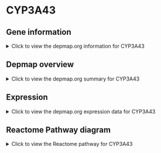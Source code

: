 <h1>CYP3A43</h1>

<h2>Gene information</h2>
<details>
  <summary>Click to view the depmap.org information for CYP3A43</summary>
  <p><a href="https://depmap.org/portal/gene/CYP3A43?tab=about" target="_BLANK">Open page in a new tab...</a></p>
  <iframe src="https://depmap.org/portal/gene/CYP3A43?tab=about" style="border:none;width:100%;height:800px"></iframe>
</details>

<h2>Depmap overview</h2>
<details>
  <summary>Click to view the depmap.org summary for CYP3A43</summary>
  <p><a href="https://depmap.org/portal/gene/CYP3A43?tab=overview" target="_BLANK">Open page in a new tab...</a></p>
  <iframe src="https://depmap.org/portal/gene/CYP3A43?tab=overview" style="border:none;width:100%;height:800px"></iframe>
</details>

<h2>Expression</h2>
<details>
  <summary>Click to view the depmap.org expression data for CYP3A43</summary>
  <p><a href="https://depmap.org/portal/gene/CYP3A43?tab=characterization" target="_BLANK">Open page in a new tab...</a></p>
  <iframe src="https://depmap.org/portal/gene/CYP3A43?tab=characterization" style="border:none;width:100%;height:800px"></iframe>
</details>



<h2>Reactome Pathway diagram</h2>
<details>
  <summary>Click to view the Reactome pathway for CYP3A43</summary>
  <p><a href="https://reactome.org/PathwayBrowser/#/R-HSA-211981" target="_BLANK">Open page in a new tab...</a></p>
  <p>Xenobiotics</p>
<iframe src="https://reactome.org/PathwayBrowser/#/R-HSA-211981" style="border:none;width:100%;height:800px"></iframe>
</details>



